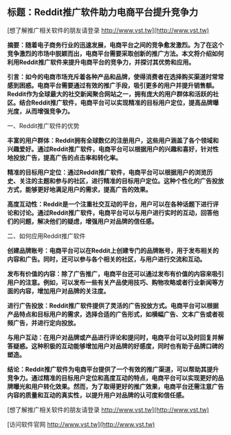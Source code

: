 ## **标题：Reddit推广软件助力电商平台提升竞争力**

[想了解推广相关软件的朋友请登录 http://www.vst.tw](http://www.vst.tw)

**摘要：随着电子商务行业的迅速发展，电商平台之间的竞争愈发激烈。为了在这个竞争激烈的市场中脱颖而出，电商平台需要采取创新的推广方法。本文将介绍如何利用Reddit推广软件来提升电商平台的竞争力，并探讨其优势和应用。**

**引言：如今的电商市场充斥着各种产品和品牌，使得消费者在选择购买渠道时常常感到困惑。电商平台需要通过有效的推广手段，吸引更多的用户并提升销售额。Reddit作为全球最大的社交新闻聚合网站之一，拥有庞大的用户群体和活跃的社区。结合Reddit推广软件，电商平台可以实现精准的目标用户定位，提高品牌曝光度，从而增强竞争力。**

一、Reddit推广软件的优势

**丰富的用户群体：Reddit拥有全球数亿的注册用户，这些用户涵盖了各个领域和兴趣爱好。通过Reddit推广软件，电商平台可以根据用户的兴趣和喜好，针对性地投放广告，提高广告的点击率和转化率。**

**精准的目标用户定位：通过Reddit推广软件，电商平台可以根据用户的浏览历史、关注的主题和参与的社区，进行精准的目标用户定位。这种个性化的广告投放方式，能够更好地满足用户的需求，提高广告的效果。**

**高度互动性：Reddit是一个注重社交互动的平台，用户可以在各种话题下进行评论和讨论。通过Reddit推广软件，电商平台可以与用户进行实时的互动，回答他们的问题，解决他们的疑虑，增强用户对品牌的信任感。**

二、如何应用Reddit推广软件

**创建品牌账号：电商平台可以在Reddit上创建专门的品牌账号，用于发布相关的内容和广告。同时，还可以参与各个相关的社区，与用户进行交流和互动。**

**发布有价值的内容：除了广告推广，电商平台还可以通过发布有价值的内容来吸引用户的注意。例如，可以发布一些有关产品使用技巧、购物攻略或者行业新闻等方面的内容，增加用户对品牌的关注度。**

**进行广告投放：Reddit推广软件提供了灵活的广告投放方式。电商平台可以根据产品特点和目标用户的需求，选择合适的广告形式，如横幅广告、文本广告或者视频广告，并进行定向投放。**

**与用户互动：在用户对品牌或产品进行评论和提问时，电商平台可以及时回复并解答疑惑。这种积极的互动能够增加用户对品牌的好感度，同时也有助于品牌口碑的塑造。**

**结论：Reddit推广软件为电商平台提供了一个有效的推广渠道，可以帮助其提升竞争力。通过精准的目标用户定位和高度互动的特点，电商平台可以实现更好的品牌曝光和用户转化效果。然而，为了取得更好的推广效果，电商平台还需注意广告内容的质量和互动的真实性，以提升用户对品牌的认可度和信任感。**

[想了解推广相关软件的朋友请登录 http://www.vst.tw](http://www.vst.tw)


[访问软件官网 http://www.vst.tw](http://www.vst.tw)

